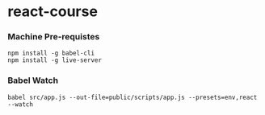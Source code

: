 # react-course

### Machine Pre-requistes
```
npm install -g babel-cli
npm install -g live-server
```

### Babel Watch
```
babel src/app.js --out-file=public/scripts/app.js --presets=env,react --watch
```
